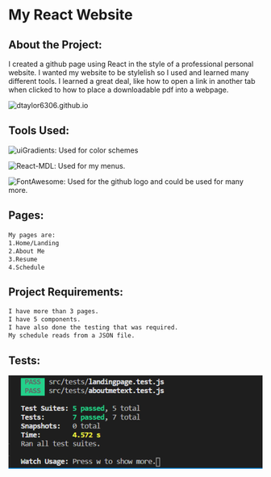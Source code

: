 # My React Website

## About the Project:

I created a github page using React in the style of a professional personal website. I wanted my website to be stylelish so I used and learned many different tools. I learned a great deal, like how to open a link in another tab when clicked to how to place a downloadable pdf into a webpage.

![dtaylor6306.github.io](https://dtaylor6306.github.io/)

## Tools Used:
![uiGradients](https://uigradients.com/): Used for color schemes

![React-MDL](https://tleunen.github.io/react-mdl/): Used for my menus.

![FontAwesome](fontawesome.com/): Used for the github logo and could be used for many more.
## Pages:
    My pages are: 
    1.Home/Landing
    2.About Me
    3.Resume
    4.Schedule
## Project Requirements:
    I have more than 3 pages.
    I have 5 components.
    I have also done the testing that was required.
    My schedule reads from a JSON file.

## Tests:
![Tests](https://raw.githubusercontent.com/dtaylor6306/dtaylor6306.github.io/master/public/images/testsPassed.png)



